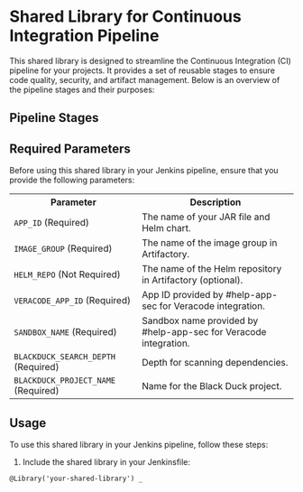 <h1>Shared Library for Continuous Integration Pipeline</h1>

<p>This shared library is designed to streamline the Continuous Integration (CI) pipeline for your projects. It provides a set of reusable stages to ensure code quality, security, and artifact management. Below is an overview of the pipeline stages and their purposes:</p>

<h2>Pipeline Stages</h2>

<!-- ... [Previous Stages Information] ... -->

<h2>Required Parameters</h2>

<p>Before using this shared library in your Jenkins pipeline, ensure that you provide the following parameters:</p>

<table>
  <tr>
    <th>Parameter</th>
    <th>Description</th>
  </tr>
  <tr>
    <td><code>APP_ID</code> (Required)</td>
    <td>The name of your JAR file and Helm chart.</td>
  </tr>
  <tr>
    <td><code>IMAGE_GROUP</code> (Required)</td>
    <td>The name of the image group in Artifactory.</td>
  </tr>
  <tr>
    <td><code>HELM_REPO</code> (Not Required)</td>
    <td>The name of the Helm repository in Artifactory (optional).</td>
  </tr>
  <tr>
    <td><code>VERACODE_APP_ID</code> (Required)</td>
    <td>App ID provided by #help-app-sec for Veracode integration.</td>
  </tr>
  <tr>
    <td><code>SANDBOX_NAME</code> (Required)</td>
    <td>Sandbox name provided by #help-app-sec for Veracode integration.</td>
  </tr>
  <tr>
    <td><code>BLACKDUCK_SEARCH_DEPTH</code> (Required)</td>
    <td>Depth for scanning dependencies.</td>
  </tr>
  <tr>
    <td><code>BLACKDUCK_PROJECT_NAME</code> (Required)</td>
    <td>Name for the Black Duck project.</td>
  </tr>
</table>

<h2>Usage</h2>

<p>To use this shared library in your Jenkins pipeline, follow these steps:</p>

<ol>
  <li>Include the shared library in your Jenkinsfile:</li>
</ol>

<pre><code>@Library('your-shared-library') _
</code></pre>

